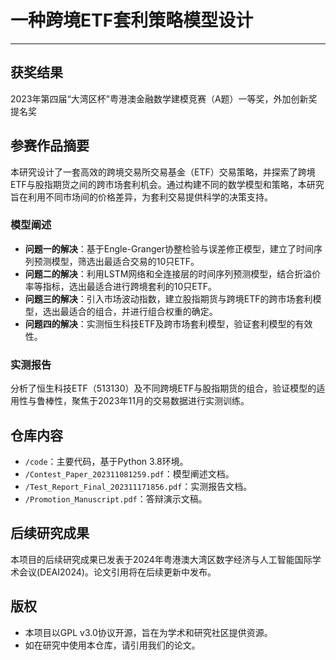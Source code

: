 # 一种跨境ETF套利策略模型设计

---

## 获奖结果

2023年第四届“大湾区杯”粤港澳金融数学建模竞赛（A题）一等奖，外加创新奖提名奖

## 参赛作品摘要

本研究设计了一套高效的跨境交易所交易基金（ETF）交易策略，并探索了跨境ETF与股指期货之间的跨市场套利机会。通过构建不同的数学模型和策略，本研究旨在利用不同市场间的价格差异，为套利交易提供科学的决策支持。

### 模型阐述

- **问题一的解决**：基于Engle-Granger协整检验与误差修正模型，建立了时间序列预测模型，筛选出最适合交易的10只ETF。
- **问题二的解决**：利用LSTM网络和全连接层的时间序列预测模型，结合折溢价率等指标，选出最适合进行跨境套利的10只ETF。
- **问题三的解决**：引入市场波动指数，建立股指期货与跨境ETF的跨市场套利模型，选出最适合的组合，并进行组合权重的确定。
- **问题四的解决**：实测恒生科技ETF及跨市场套利模型，验证套利模型的有效性。

### 实测报告

分析了恒生科技ETF（513130）及不同跨境ETF与股指期货的组合，验证模型的适用性与鲁棒性，聚焦于2023年11月的交易数据进行实测训练。

## 仓库内容

- `/code`：主要代码，基于Python 3.8环境。
- `/Contest_Paper_202311081259.pdf`：模型阐述文档。
- `/Test_Report_Final_202311171856.pdf`：实测报告文档。
- `/Promotion_Manuscript.pdf`：答辩演示文稿。

## 后续研究成果

本项目的后续研究成果已发表于2024年粤港澳大湾区数字经济与人工智能国际学术会议(DEAI2024)。论文引用将在后续更新中发布。

## 版权

- 本项目以GPL v3.0协议开源，旨在为学术和研究社区提供资源。
- 如在研究中使用本仓库，请引用我们的论文。


